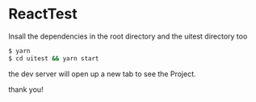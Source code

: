 # ReactTest

Insall the dependencies in the root directory and the uitest directory too
```sh
$ yarn 
$ cd uitest && yarn start
```

the dev server will open up a new tab to see the Project.

thank you!
